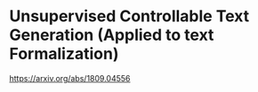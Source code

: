 # Unsupervised Controllable Text Generation (Applied to text Formalization)
https://arxiv.org/abs/1809.04556
